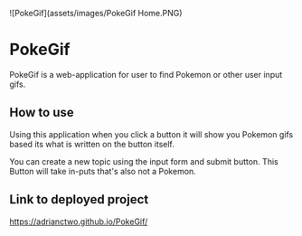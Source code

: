 ![PokeGif](assets/images/PokeGif Home.PNG)

# PokeGif
PokeGif is a web-application for user to find Pokemon or other user input gifs.

## How to use
Using this application when you click a button it will show you Pokemon gifs based its what is written on the button itself.

You can create a new topic using the input form and submit button. This Button will take in-puts that's also not a Pokemon.

## Link to deployed project
https://adrianctwo.github.io/PokeGif/
